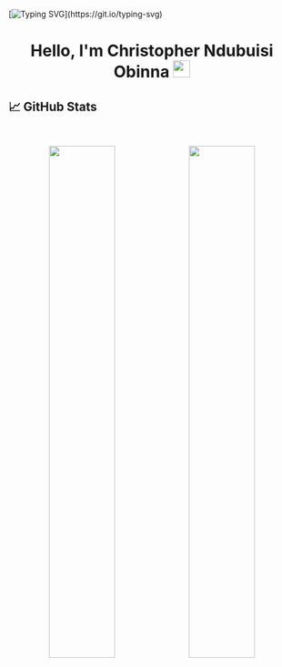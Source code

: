
[![Typing SVG](https://readme-typing-svg.herokuapp.com?size=24&width=600&lines=Welcome+To+Ndubuis's+GitHub+Profile!)](https://git.io/typing-svg)

<h1 align="center">Hello, I'm Christopher Ndubuisi Obinna <img src="https://raw.githubusercontent.com/MartinHeinz/MartinHeinz/master/wave.gif" width="30px" height='30px'></h1>
<!-- ![Twitter header - 1](https://user-images.githubusercontent.com) -->


<!--
**mad-max-fury/mad-max-fury** is a ✨ _special_ ✨ repository because its `README.md` (this file) appears on your GitHub profile.

Here are some ideas to get you started:

- 🔭 I’m currently working on ...
- 🌱 I’m currently learning ...
- 👯 I’m looking to collaborate on ...
- 🤔 I’m looking for help with ...
- 💬 Ask me about ...
- 📫 How to reach me: ...
- 😄 Pronouns: ...
- ⚡ Fun fact: ...
-->
## 📈 GitHub Stats
<br>
<p align="center">
  <img width="48%" src="https://github-readme-stats.vercel.app/api?username=mad-max-fury&show_icons=true&theme=radical" />
  <img width="48%" src="https://github-readme-streak-stats.herokuapp.com/?user=mad-max-fury&theme=radical" />
</p>
<!-- ![Obinna's GitHub stats](https://github-readme-stats.vercel.app/api?username=mad-max-fury&show_icons=true&theme=tokyonight)

![Top Langs](https://github-readme-stats.vercel.app/api/top-langs/?username=mad-max-fury&theme=tokyonight) -->
